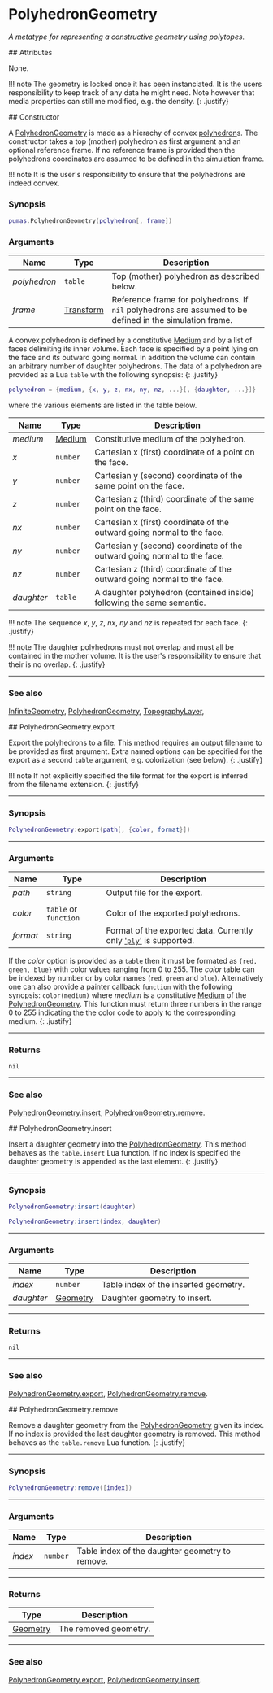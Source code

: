 # PolyhedronGeometry
_A metatype for representing a constructive geometry using polytopes._


<div markdown="1" class="shaded-box fancy">
## Attributes

None.

!!! note
    The geometry is locked once it has been instanciated. It is the users
    responsibility to keep track of any data he might need. Note however that
    media properties can still me modified, e.g. the density.
    {: .justify}
</div>

<div markdown="1" class="shaded-box fancy">
## Constructor

A [PolyhedronGeometry](PolyhedronGeometry.md) is made as a hierachy of convex
[polyhedron](https://en.wikipedia.org/wiki/Polyhedron)s. The constructor takes a
top (mother) polyhedron as first argument and an optional reference frame. If no
reference frame is provided then the polyhedrons coordinates are assumed to be
defined in the simulation frame.

!!! note
    It is the user's responsibility to ensure that the polyhedrons are indeed
    convex.

### Synopsis

```lua
pumas.PolyhedronGeometry(polyhedron[, frame])
```

### Arguments

|Name|Type|Description|
|----|----|-----------|
|*polyhedron*|`table`                                 | Top (mother) polyhedron as described below. |
|*frame*     |[Transform](../coordinates/Transform.md)| Reference frame for polyhedrons. If `nil` polyhedrons are assumed to be defined in the simulation frame. |

A convex polyhedron is defined by a constitutive [Medium](../medium/Medium.md)
and by a list of faces delimiting its inner volume. Each face is specified by a
point lying on the face and its outward going normal. In addition the volume can
contain an arbitrary number of daughter polyhedrons. The data of a polyhedron
are provided as a Lua `table` with the following synopsis:
{: .justify}
```lua
polyhedron = {medium, {x, y, z, nx, ny, nz, ...}[, {daughter, ...}]}
```
where the various elements are listed in the table below.

|Name|Type|Description|
|----|----|-----------|
|*medium*  |[Medium](../medium/Medium.md)| Constitutive medium of the polyhedron. |
|*x*       |`number`| Cartesian x (first) coordinate of a point on the face. |
|*y*       |`number`| Cartesian y (second) coordinate of the same point on the face. |
|*z*       |`number`| Cartesian z (third) coordinate of the same point on the face. |
|*nx*      |`number`| Cartesian x (first) coordinate of the outward going normal to the face. |
|*ny*      |`number`| Cartesian y (second) coordinate of the outward going normal to the face. |
|*nz*      |`number`| Cartesian z (third) coordinate of the outward going normal to the face. |
|*daughter*|`table` | A daughter polyhedron (contained inside) following the same semantic. |

!!! note
    The sequence *x*, *y*, *z*, *nx*, *ny* and *nz* is repeated for each face.
    {: .justify}

!!! note
    The daughter polyhedrons must not overlap and must all be contained in
    the mother volume. It is the user's responsibility to ensure that their
    is no overlap.
    {: .justify}

---

### See also

[InfiniteGeometry](InfiniteGeometry.md),
[PolyhedronGeometry](PolyhedronGeometry.md),
[TopographyLayer](TopographyLayer.md),

</div>


<div markdown="1" class="shaded-box fancy">
## PolyhedronGeometry.export

Export the polyhedrons to a file. This method requires an output filename to be
provided as first argument. Extra named options can be specified for the export
as a second `table` argument, e.g. colorization (see below).
{: .justify}

!!! note
    If not explicitly specified the file format for the export is inferred from
    the filename extension.
    {: .justify}

---

### Synopsis

```lua
PolyhedronGeometry:export(path[, {color, format}])
```

---

### Arguments

|Name|Type|Description|
|----|----|-----------|
|*path*  |`string`             |Output file for the export.|
|||
|*color* |`table` or `function`|Color of the exported polyhedrons.|
|*format*|`string`             |Format of the exported data. Currently only ['`ply`'](http://paulbourke.net/dataformats/ply/) is supported. |

If the *color* option is provided as a `table` then it must be formated as
`{red, green, blue}` with color values ranging from 0 to 255. The *color* table
can be indexed by number or by color names (`red`, `green` and `blue`).
Alternatively one can also provide a painter callback `function` with the
following synopsis: `color(medium)` where *medium* is a constitutive
[Medium](../medium/Medium.md) of the
[PolyhedronGeometry](PolyhedronGeometry.md).  This function must return three
numbers in the range 0 to 255 indicating the the color code to apply to the
corresponding medium.
{: .justify}

---

### Returns

`nil`

---

### See also

[PolyhedronGeometry.insert](#polyhedrongeometryinsert),
[PolyhedronGeometry.remove](#polyhedrongeometryremove).
</div>


<div markdown="1" class="shaded-box fancy">
## PolyhedronGeometry.insert

Insert a daughter geometry into the [PolyhedronGeometry](PolyhedronGeometry.md). This
method behaves as the `table.insert` Lua function. If no index is specified
the daughter geometry is appended as the last element.
{: .justify}

---

### Synopsis

```lua
PolyhedronGeometry:insert(daughter)

PolyhedronGeometry:insert(index, daughter)
```

---

### Arguments

|Name|Type|Description|
|----|----|-----------|
|*index*|`number`|Table index of the inserted geometry.|
|*daughter*|[Geometry](Geometry.md)|Daughter geometry to insert.|

---

### Returns

`nil`

---

### See also

[PolyhedronGeometry.export](#polyhedrongeometryexport),
[PolyhedronGeometry.remove](#polyhedrongeometryremove).
</div>


<div markdown="1" class="shaded-box fancy">
## PolyhedronGeometry.remove

Remove a daughter geometry from the [PolyhedronGeometry](PolyhedronGeometry.md) given its
index. If no index is provided the last daughter geometry is removed. This
method behaves as the `table.remove` Lua function.
{: .justify}

---

### Synopsis

```lua
PolyhedronGeometry:remove([index])
```

---

### Arguments

|Name|Type|Description|
|----|----|-----------|
|*index*|`number`|Table index of the daughter geometry to remove.|

---

### Returns

|Type|Description|
|----|-----------|
|[Geometry](Geometry.md)| The removed geometry.|

---

### See also

[PolyhedronGeometry.export](#polyhedrongeometryexport),
[PolyhedronGeometry.insert](#poluhedrongeometryinsert).

</div>
